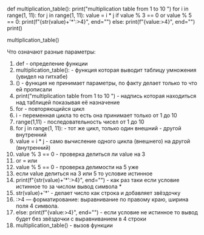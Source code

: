 
def multiplication_table():
    print("multiplication table from 1 to 10 ")
    for i in range(1, 11):
        for j in range(1, 11):
            value = i * j
            if value % 3 == 0 or value % 5 == 0:
                print(f"{str(value)+'*':>4}", end="")
            else:
                print(f"{value:>4}", end="")
        print()

multiplication_table()


Что означают разные параметры:

1. def - определение функции
2. multiplication_table(): - функция которая выводит таблицу умножения (увидел на гитхабе)
3. () - функция не принимает параметры, по факту делает только то что ей прописали 
4. print("multiplication table from 1 to 10 ") - надпись которая находиться над таблицей показывая её назначение
5. for - повторяющийся цикл 
6. i - переменная цикла то есть она принимает только от 1 до 10 
7. range(1,11) - последовательность чисел от 1 до 10 
8. for j in range(1, 11): - тот же цикл, только один внешний - другой внутренний 
9. value = i * j - само вычисление одного цикла (внешнего) на другой (внутренний)
10.  value % 3 == 0 - проверка делиться ли value на 3
11. or = или 
12. value % 5 == 0 - проверка делимости на 5 уже
13. если value делиться на 3 или 5 то условие истинное 
14.  print(f"{str(value)+'*':>4}", end="") - как раз таки если условие истинное то за числом вывод символа * 
15. str(value)+'*' - делает число как строка и добавляет звёздочку
16. :>4 — форматирование: выравнивание по правому краю, ширина поля 4 символа.
17.   else:
                print(f"{value:>4}", end="") - если условие не истинное то вывод будет без звёздочки с выравниванием в 4 строки
18.  multiplication_table() - вызов функции 


